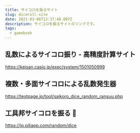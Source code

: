 ```yaml
---
title: サイコロを振るサイト
slug: diceroll-site
date: 2021-03-06T13:37:48.007Z
description: サイコロを振るサイトのリンクです。
tags:
  - gamebook
---
```

## 乱数によるサイコロ振り - 高精度計算サイト
<https://keisan.casio.jp/exec/system/1501050999>

## 複数・多面サイコロによる乱数発生器
<https://testpage.jp/tool/saikoro_dice_random_ransuu.php>

## 工具邦サイコロを振る 🎲
<https://jp.piliapp.com/random/dice>